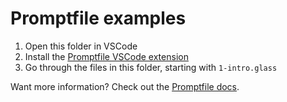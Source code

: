 # Promptfile examples

1. Open this folder in VSCode
2. Install the [Promptfile VSCode extension](https://marketplace.visualstudio.com/items?itemName=foundation.vscode-glass)
3. Go through the files in this folder, starting with `1-intro.glass`

Want more information? Check out the [Promptfile docs](https://promptfile.org).
